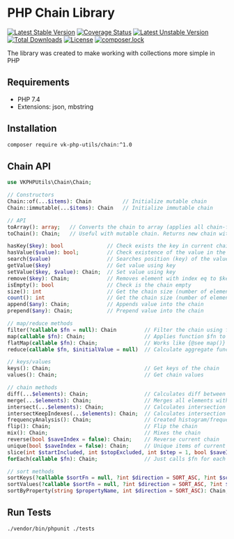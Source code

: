 # PHP Chain Library

[![Latest Stable Version](https://poser.pugx.org/vk-php-utils/chain/v/stable)](https://packagist.org/packages/vk-php-utils/chain)
[![Coverage Status](https://coveralls.io/repos/github/kustov-vitalik/php-utils-chain/badge.svg?branch=master)](https://coveralls.io/github/kustov-vitalik/php-utils-chain?branch=master)
[![Latest Unstable Version](https://poser.pugx.org/vk-php-utils/chain/v/unstable)](https://packagist.org/packages/vk-php-utils/chain)
[![Total Downloads](https://poser.pugx.org/vk-php-utils/chain/downloads)](https://packagist.org/packages/vk-php-utils/chain)
[![License](https://poser.pugx.org/vk-php-utils/chain/license)](https://packagist.org/packages/vk-php-utils/chain)
[![composer.lock](https://poser.pugx.org/vk-php-utils/chain/composerlock)](https://packagist.org/packages/vk-php-utils/chain)

The library was created to make working with collections more simple in PHP

## Requirements
- PHP 7.4
- Extensions: json, mbstring

## Installation
```bash
composer require vk-php-utils/chain:^1.0
```

## Chain API
```php
use VKPHPUtils\Chain\Chain;

// Constructors
Chain::of(...$items): Chain          // Initialize mutable chain
Chain::immutable(...$items): Chain   // Initialize immutable chain

// API
toArray(): array;   // Converts the chain to array (applies all chain-functions)
toChain(): Chain;   // Useful with mutable chain. Returns new chain with all current chain functions applied

hasKey($key): bool              // Check exists the key in current chain or no
hasValue($value): bool;         // Check existence of the value in the chain
search($value)                  // Searches position (key) of the value in current chain. Returns null if the value not found
getValue($key)                  // Get value using key
setValue($key, $value): Chain;  // Set value using key
remove($key): Chain;            // Removes element with index eq to $key
isEmpty(): bool                 // Check is the chain empty
size(): int                     // Get the chain size (number of elements)
count(): int                    // Get the chain size (number of elements)
append($any): Chain;            // Appends value into the chain
prepend($any): Chain;           // Prepend value into the chain

// map/reduce methods
filter(?callable $fn = null): Chain         // Filter the chain using function $fn
map(callable $fn): Chain;                   // Applies function $fn to each chain item and returns chain with mapped entities. Index-safe operation
flatMap(callable $fn): Chain;               // Works like {@see map()} but returns iterable set of mapped objects per each the chain's item
reduce(callable $fn, $initialValue = null)  // Calculate aggregate function result

// keys/values
keys(): Chain;                              // Get keys of the chain
values(): Chain;                            // Get chain values

// chain methods
diff(...$elements): Chain;                  // Calculates diff between current chain and passed one
merge(...$elements): Chain;                 // Merges all elements with current chain
intersect(...$elements): Chain;             // Calculates intersection of two sets (current chain and passed one). Non index-safe operation
intersectKeepIndexes(...$elements): Chain;  // Calculates intersection of two sets (current chain and passed one). Index-safe operation
frequencyAnalysis(): Chain;                 // Created histogram/frequency analysis of the chain
flip(): Chain;                              // Flip the chain
mix(): Chain;                               // Mixes the chain
reverse(bool $saveIndex = false): Chain;    // Reverse current chain
unique(bool $saveIndex = false): Chain;     // Unique items of current chain
slice(int $startIncluded, int $stopExcluded, int $step = 1, bool $saveIndex = false): Chain;                // Get chain's chunk
forEach(callable $fn): Chain;               // Just calls $fn for each chain element

// sort methods
sortKeys(?callable $sortFn = null, ?int $direction = SORT_ASC, ?int $sortFlags = null): Chain;              // Sorts chain by keys
sortValues(?callable $sortFn = null, ?int $direction = SORT_ASC, ?int $sortFlags = SORT_REGULAR): Chain;    // Sorts chain by values. Index-safe operation
sortByProperty(string $propertyName, int $direction = SORT_ASC): Chain;                                     // Sorts collection by given property
```

## Run Tests
`./vendor/bin/phpunit ./tests`
